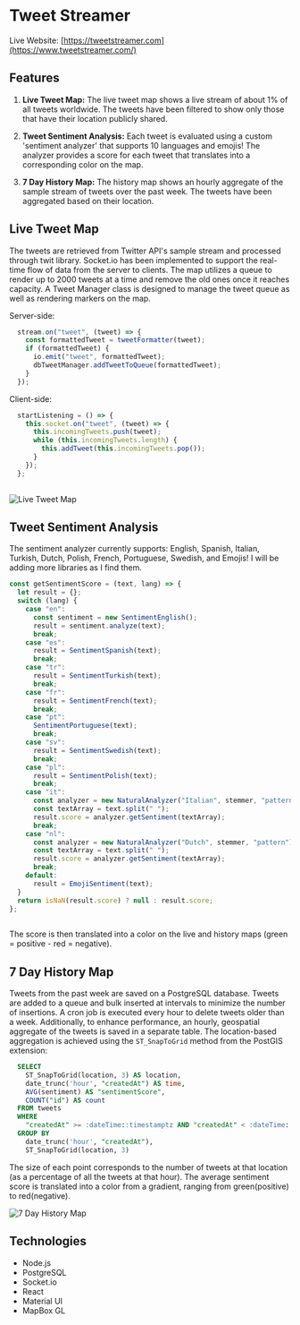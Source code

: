 # Tweet Streamer

Live Website: [https://tweetstreamer.com](https://www.tweetstreamer.com/)

## Features

1. **Live Tweet Map:** 
The live tweet map shows a live stream of about 1% of all tweets worldwide. The tweets have been filtered to show only those that have their location publicly shared. 

2. **Tweet Sentiment Analysis:** 
Each tweet is evaluated using a custom 'sentiment analyzer' that supports 10 languages and emojis! The analyzer provides a score for each tweet that translates into a corresponding color on the map.

3. **7 Day History Map:** 
The history map shows an hourly aggregate of the sample stream of tweets over the past week. The tweets have been aggregated based on their location.

## Live Tweet Map
The tweets are retrieved from Twitter API's sample stream and processed through twit library. Socket.io has been implemented to support the real-time flow of data from the server to clients. The map utilizes a queue to render up to 2000 tweets at a time and remove the old ones once it reaches capacity. A Tweet Manager class is designed to manage the tweet queue as well as rendering markers on the map.

Server-side:
```js
  stream.on("tweet", (tweet) => {
    const formattedTweet = tweetFormatter(tweet);
    if (formattedTweet) {
      io.emit("tweet", formattedTweet);
      dbTweetManager.addTweetToQueue(formattedTweet);
    }
  });

```
Client-side:
```js
  startListening = () => {
    this.socket.on("tweet", (tweet) => {
      this.incomingTweets.push(tweet);
      while (this.incomingTweets.length) {
        this.addTweet(this.incomingTweets.pop());
      }
    });
  };
  
```

![Live Tweet Map](https://github.com/kiana-h/twitt-stream-er/blob/main/readme_assets/live-map-.gif)

## Tweet Sentiment Analysis

The sentiment analyzer currently supports: English, Spanish, Italian, Turkish, Dutch, Polish, French, Portuguese, Swedish, and Emojis! 
I will be adding more libraries as I find them. 

```js
const getSentimentScore = (text, lang) => {
  let result = {};
  switch (lang) {
    case "en":
      const sentiment = new SentimentEnglish();
      result = sentiment.analyze(text);
      break;
    case "es":
      result = SentimentSpanish(text);
      break;
    case "tr":
      result = SentimentTurkish(text);
      break;
    case "fr":
      result = SentimentFrench(text);
      break;
    case "pt":
      SentimentPortuguese(text);
      break;
    case "sv":
      result = SentimentSwedish(text);
      break;
    case "pl":
      result = SentimentPolish(text);
      break;
    case "it":
      const analyzer = new NaturalAnalyzer("Italian", stemmer, "pattern");
      const textArray = text.split(" ");
      result.score = analyzer.getSentiment(textArray);
      break;
    case "nl":
      const analyzer = new NaturalAnalyzer("Dutch", stemmer, "pattern");
      const textArray = text.split(" ");
      result.score = analyzer.getSentiment(textArray);
      break;
    default:
      result = EmojiSentiment(text);
  }
  return isNaN(result.score) ? null : result.score;
};
  
```
 
 The score is then translated into a color on the live and history maps (green = positive - red = negative). 

## 7 Day History Map
Tweets from the past week are saved on a PostgreSQL database. Tweets are added to a queue and bulk inserted at intervals to minimize the number of insertions. A cron job is executed every hour to delete tweets older than a week. Additionally, to enhance performance, an hourly, geospatial aggregate of the tweets is saved in a separate table. The location-based aggregation is achieved using the `ST_SnapToGrid` method from the PostGIS extension:

```sql
  SELECT
    ST_SnapToGrid(location, 3) AS location,
    date_trunc('hour', "createdAt") AS time,
    AVG(sentiment) AS "sentimentScore",
    COUNT("id") AS count
  FROM tweets
  WHERE
    "createdAt" >= :dateTime::timestamptz AND "createdAt" < :dateTime::timestamptz + interval '1' hour
  GROUP BY
    date_trunc('hour', "createdAt"),
    ST_SnapToGrid(location, 3)
```
The size of each point corresponds to the number of tweets at that location (as a percentage of all the tweets at that hour). The average sentiment score is translated into a color from a gradient, ranging from green(positive) to red(negative).

![7 Day History Map](https://github.com/kiana-h/twitt-stream-er/blob/main/readme_assets/history-map.gif)

## Technologies

- Node.js
- PostgreSQL
- Socket.io
- React
- Material UI
- MapBox GL
